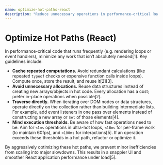 ```yaml
---
name: optimize-hot-paths-react
description: "Reduce unnecessary operations in performance-critical React code paths to improve runtime speed."
---
```


# Optimize Hot Paths (React)

In performance-critical code that runs frequently (e.g. rendering loops or event handlers), minimize any work that isn’t absolutely needed[1]. Key guidelines include:

- **Cache repeated computations.** Avoid redundant calculations (like repeated `typeof` checks or expensive function calls inside loops). Compute once, store the result, and reuse it[2][3].
- **Avoid unnecessary allocations.** Reuse data structures instead of creating new arrays/objects in hot code. Every allocation has a cost; prefer in-place operations when possible[2].
- **Traverse directly.** When iterating over DOM nodes or data structures, operate directly on the collection rather than building intermediate lists. For example, add event listeners in one pass over elements instead of constructing a new array or `Set` of those elements[4].
- **Mind execution thresholds.** Be aware of how fast operations need to be. Aim for `<1ms` operations in ultra-hot loops, `<10ms` for per-frame work (to maintain 60fps), and `<100ms` for interactions[5]. If an operation exceeds these thresholds in a hot path, refactor or optimize it.

By aggressively optimizing these hot paths, we prevent minor inefficiencies from scaling into major slowdowns. This results in a snappier UI and smoother React application performance under load[5].
